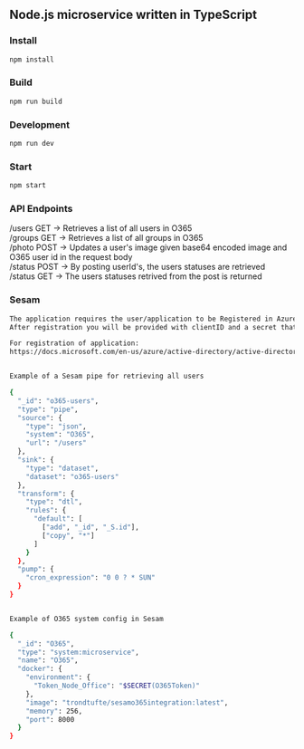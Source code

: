 ## Node.js microservice written in TypeScript

### Install 

```bash
npm install
```

### Build 

```bash
npm run build
```

### Development

```bash
npm run dev
```

### Start 

```bash
npm start
```
### API Endpoints

/users GET -> Retrieves a list of all users in O365 <br/>
/groups GET -> Retrieves a list of all groups in O365<br/>
/photo POST -> Updates a user's image given base64 encoded image and O365 user id in the request body<br/>
/status POST -> By posting userId's, the users statuses are retrieved<br/>
/status GET -> The users statuses retrived from the post is returned<br/>

### Sesam 

```bash
The application requires the user/application to be Registered in Azure AD in order to ble able to access the data in the tenant.
After registration you will be provided with clientID and a secret that enables you to be authenticated.

For registration of application:
https://docs.microsoft.com/en-us/azure/active-directory/active-directory-app-registration


Example of a Sesam pipe for retrieving all users

{
  "_id": "o365-users",
  "type": "pipe",
  "source": {
    "type": "json",
    "system": "O365",
    "url": "/users"
  },
  "sink": {
    "type": "dataset",
    "dataset": "o365-users"
  },
  "transform": {
    "type": "dtl",
    "rules": {
      "default": [
        ["add", "_id", "_S.id"],
        ["copy", "*"]
      ]
    }
  },
  "pump": {
    "cron_expression": "0 0 ? * SUN"
  }
}


Example of O365 system config in Sesam

{
  "_id": "O365",
  "type": "system:microservice",
  "name": "O365",
  "docker": {
    "environment": {
      "Token_Node_Office": "$SECRET(O365Token)"
    },
    "image": "trondtufte/sesamo365integration:latest",
    "memory": 256,
    "port": 8000
  }
}


```

